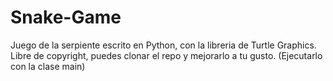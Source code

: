 # Snake-Game
Juego de la serpiente escrito en Python, con la libreria de Turtle Graphics.
Libre de copyright, puedes clonar el repo y mejorarlo a tu gusto.
(Ejecutarlo con la clase main)
